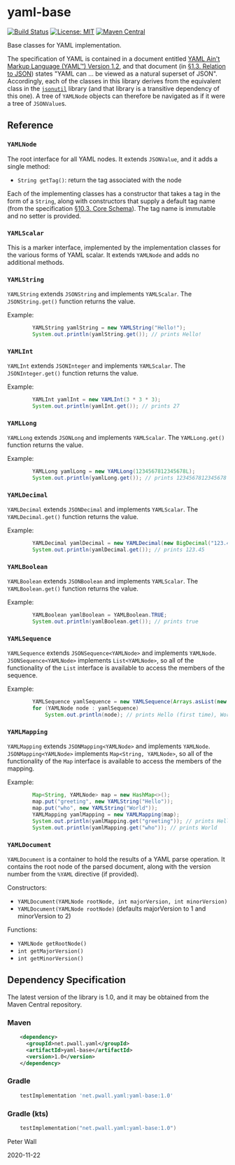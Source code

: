 # yaml-base

[![Build Status](https://travis-ci.org/pwall567/yaml-base.svg?branch=main)](https://travis-ci.org/pwall567/yaml-base)
[![License: MIT](https://img.shields.io/badge/License-MIT-yellow.svg)](https://opensource.org/licenses/MIT)
[![Maven Central](https://img.shields.io/maven-central/v/net.pwall.yaml/yaml-base?label=Maven%20Central)](https://search.maven.org/search?q=g:%22net.pwall.yaml%22%20AND%20a:%22yaml-base%22)

Base classes for YAML implementation.

The specification of YAML is contained in a document entitled
[YAML Ain't Markup Language (YAML&trade;) Version 1.2](https://yaml.org/spec/1.2/spec.html), and that document (in
[&sect;1.3. Relation to JSON](https://yaml.org/spec/1.2/spec.html#id2759572)) states "YAML can &hellip; be viewed as a
natural superset of JSON".
Accordingly, each of the classes in this library derives from the equivalent class in the
[`jsonutil`](https://github.com/pwall567/jsonutil) library (and that library is a transitive dependency of this one).
A tree of `YAMLNode` objects can therefore be navigated as if it were a tree of `JSONValue`s.

## Reference

### `YAMLNode`

The root interface for all YAML nodes.
It extends `JSONValue`, and it adds a single method:
- `String getTag()`: return the tag associated with the node

Each of the implementing classes has a constructor that takes a tag in the form of a `String`, along with constructors
that supply a default tag name (from the specification
[&sect;10.3. Core Schema](https://yaml.org/spec/1.2/spec.html#id2804923)).
The tag name is immutable and no setter is provided.

### `YAMLScalar`

This is a marker interface, implemented by the implementation classes for the various forms of YAML scalar.
It extends `YAMLNode` and adds no additional methods.

### `YAMLString`

`YAMLString` extends `JSONString` and implements `YAMLScalar`.
The `JSONString.get()` function returns the value.

Example:
```java
        YAMLString yamlString = new YAMLString("Hello!");
        System.out.println(yamlString.get()); // prints Hello!
```

### `YAMLInt`

`YAMLInt` extends `JSONInteger` and implements `YAMLScalar`.
The `JSONInteger.get()` function returns the value.

Example:
```java
        YAMLInt yamlInt = new YAMLInt(3 * 3 * 3);
        System.out.println(yamlInt.get()); // prints 27
```

### `YAMLLong`

`YAMLLong` extends `JSONLong` and implements `YAMLScalar`.
The `YAMLLong.get()` function returns the value.

Example:
```java
        YAMLLong yamlLong = new YAMLLong(1234567812345678L);
        System.out.println(yamlLong.get()); // prints 1234567812345678
```

### `YAMLDecimal`

`YAMLDecimal` extends `JSONDecimal` and implements `YAMLScalar`.
The `YAMLDecimal.get()` function returns the value.

Example:
```java
        YAMLDecimal yamlDecimal = new YAMLDecimal(new BigDecimal("123.45"));
        System.out.println(yamlDecimal.get()); // prints 123.45
```

### `YAMLBoolean`

`YAMLBoolean` extends `JSONBoolean` and implements `YAMLScalar`.
The `YAMLBoolean.get()` function returns the value.

Example:
```java
        YAMLBoolean yamlBoolean = YAMLBoolean.TRUE;
        System.out.println(yamlBoolean.get()); // prints true
```

### `YAMLSequence`

`YAMLSequence` extends `JSONSequence<YAMLNode>` and implements `YAMLNode`.
`JSONSequence<YAMLNode>` implements `List<YAMLNode>`, so all of the functionality of the `List` interface is available
to access the members of the sequence.

Example:
```java
        YAMLSequence yamlSequence = new YAMLSequence(Arrays.asList(new YAMLString("Hello"), new YAMLString("World")));
        for (YAMLNode node : yamlSequence)
            System.out.println(node); // prints Hello (first time), World (second time)
```

### `YAMLMapping`

`YAMLMapping` extends `JSONMapping<YAMLNode>` and implements `YAMLNode`.
`JSONMapping<YAMLNode>` implements `Map<String, YAMLNode>`, so all of the functionality of the `Map` interface is
available to access the members of the mapping.

Example:
```java
        Map<String, YAMLNode> map = new HashMap<>();
        map.put("greeting", new YAMLString("Hello"));
        map.put("who", new YAMLString("World"));
        YAMLMapping yamlMapping = new YAMLMapping(map);
        System.out.println(yamlMapping.get("greeting")); // prints Hello
        System.out.println(yamlMapping.get("who")); // prints World
```

### `YAMLDocument`

`YAMLDocument` is a container to hold the results of a YAML parse operation.
It contains the root node of the parsed document, along with the version number from the `%YAML` directive (if
provided).

Constructors:
- `YAMLDocument(YAMLNode rootNode, int majorVersion, int minorVersion)`
- `YAMLDocument(YAMLNode rootNode)` (defaults majorVersion to 1 and minorVersion to 2)

Functions:
- `YAMLNode getRootNode()`
- `int getMajorVersion()`
- `int getMinorVersion()`

## Dependency Specification

The latest version of the library is 1.0, and it may be obtained from the Maven Central repository.

### Maven
```xml
    <dependency>
      <groupId>net.pwall.yaml</groupId>
      <artifactId>yaml-base</artifactId>
      <version>1.0</version>
    </dependency>
```
### Gradle
```groovy
    testImplementation 'net.pwall.yaml:yaml-base:1.0'
```
### Gradle (kts)
```kotlin
    testImplementation("net.pwall.yaml:yaml-base:1.0")
```

Peter Wall

2020-11-22
